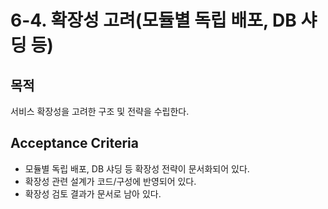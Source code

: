 # 6-4. 확장성 고려(모듈별 독립 배포, DB 샤딩 등)

## 목적
서비스 확장성을 고려한 구조 및 전략을 수립한다.

## Acceptance Criteria
- 모듈별 독립 배포, DB 샤딩 등 확장성 전략이 문서화되어 있다.
- 확장성 관련 설계가 코드/구성에 반영되어 있다.
- 확장성 검토 결과가 문서로 남아 있다.
